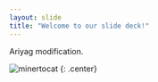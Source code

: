 ```yaml
---
layout: slide
title: "Welcome to our slide deck!"
---
```


Ariyag modification.

![minertocat](https://octodex.github.com/images/minertocat.png)
{: .center}
